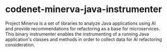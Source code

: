 # codenet-minerva-java-instrumenter
Project Minerva is a set of libraries to analyze Java applications using AI and provide recommendations for refactoring as a base for microservices.  This binary instrumenter enables the instrumenting of a running Java application's classes and methods in order to collect data for AI refactoring consideration.

